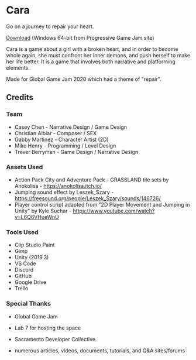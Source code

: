 # Cara

Go on a journey to repair your heart.

[Download](https://globalgamejam.org/2020/games/cara-6) (Windows 64-bit from Progressive Game Jam site)

Cara is a game about a girl with a broken heart, and in order to become whole again, she must confront her inner demons, and push herself to make her life better. It is a game that involves both narrative and platforming elements.

Made for Global Game Jam 2020 which had a theme of "repair".

## Credits

### Team

- Casey Chen - Narrative Design / Game Design
- Christian Albiar - Composer / SFX
- Gabby Martinez - Character Artist (2D)
- Mike Henry - Programming / Level Design
- Trever Berryman - Game Design / Narrative Design

### Assets Used

- Action Pack City and Adventure Pack - GRASSLAND tile sets by Anokolisa - https://anokolisa.itch.io/
- Jumping sound effect by Leszek_Szary - https://freesound.org/people/Leszek_Szary/sounds/146726/
- Player control script adapted from "2D Player Movement and Jumping in Unity" by Kyle Suchar - https://www.youtube.com/watch?v=L6Q6VHueWnU

### Tools Used

- Clip Studio Paint
- Gimp
- Unity (2019.3)
- VS Code
- Discord
- GitHub
- Google Drive
- Trello

### Special Thanks

- Global Game Jam
- Lab 7 for hosting the space
- Sacramento Developer Collective

- numerous articles, videos, documents, tutorials, and Q&A sites/forums

